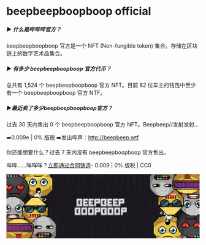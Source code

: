 # beepbeepboopboop official

##### ▶ 什么是哔哔哔官方？

beepbeepboopboop 官方是一个 NFT (Non-fungible token) 集合。存储在区块链上的数字艺术品集合。

##### ▶ 有多少 beepbeepboopboop 官方代币？

总共有 1,524 个 beepbeepboopboop 官方 NFT。目前 82 位车主的钱包中至少有一个 beepbeepboopboop 官方 NTF。

##### ▶最近卖了多少beepbeepboopboop官方？

过去 30 天内售出 0 个 beepbeepboopboop 官方 NFT。Beepbeep//发射发射…

➡️0.009e | 0% 版税
➡️发出哔声：http://beepbeep.wtf

你还能想要什么？过去 7 天内没有 beepbeepboopboop 官方售出。

哔哔……咩咩咩？[立即通过合同铸造](https://etherscan.io/address/0x98919c74f6beec4117281eb6ddfc70ba5a2dc123#writeContract)- 0.009 | 0% 版税 | CC0

![unnamed](unnamed.png)
